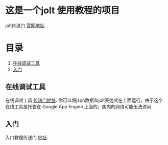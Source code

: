 # 这是一个jolt 使用教程的项目
jolt传送门  [官网地址](https://github.com/bazaarvoice/jolt).

# 目录
   1. [在线调试工具](#demo)
   2. [入门](#getting_started)



##  <a name="demo"></a> 在线调试工具
在线调试工具 [传送门地址](http://jolt-demo.appspot.com/).
你可以将json数据和jolt表达式在上面运行，由于这个在线工具是托管在 Google App Engine 上面的，国内的网络可能无法访问

## <a name="getting_started"></a> 入门
入门教程传送门 [地址](gettingStarted.md).
